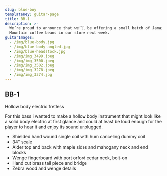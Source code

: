 ```yaml
---
slug: blue-boy
templateKey: guitar-page
title: BB-1
description: >-
  We’re proud to announce that we’ll be offering a small batch of Jamaica Blue
  Mountain coffee beans in our store next week.
guitarImages:
  - /img/blue-body.jpg
  - /img/blue-body-angled.jpg
  - /img/blue-headstock.jpg
  - /img/img_3499.jpeg
  - /img/img_3500.jpeg
  - /img/img_3502.jpeg
  - /img/img_3278.jpeg
  - /img/img_3374.jpg
---
```

## BB-1



Hollow body electric fretless



For this bass i wanted to make a hollow body instrument that might look like a solid body electric at first glance and could at least be loud enough for the player to hear it and enjoy its sound unplugged. 

* Shielded hand wound single coil with hum canceling dummy coil
* 34" scale
* Alder top and back with maple sides and mahogany neck and end blocks
* Wenge fingerboard with port orford cedar neck, bolt-on
* Hand cut brass tail piece and bridge
* Zebra wood and wenge details
